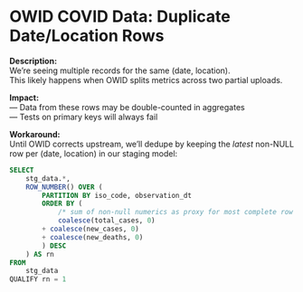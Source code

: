 # OWID COVID Data: Duplicate Date/Location Rows

**Description:**  
We’re seeing multiple records for the same (date, location).  
This likely happens when OWID splits metrics across two partial uploads.

**Impact:**  
—  Data from these rows may be double-counted in aggregates  
—  Tests on primary keys will always fail  

**Workaround:**  
Until OWID corrects upstream, we’ll dedupe by keeping the *latest* non-NULL row per (date, location) in our staging model:

```sql
SELECT
    stg_data.*,
    ROW_NUMBER() OVER (
        PARTITION BY iso_code, observation_dt
        ORDER BY (
            /* sum of non-null numerics as proxy for most complete row */
            coalesce(total_cases, 0)
        + coalesce(new_cases, 0)
        + coalesce(new_deaths, 0)
        ) DESC
    ) AS rn
FROM
    stg_data
QUALIFY rn = 1
